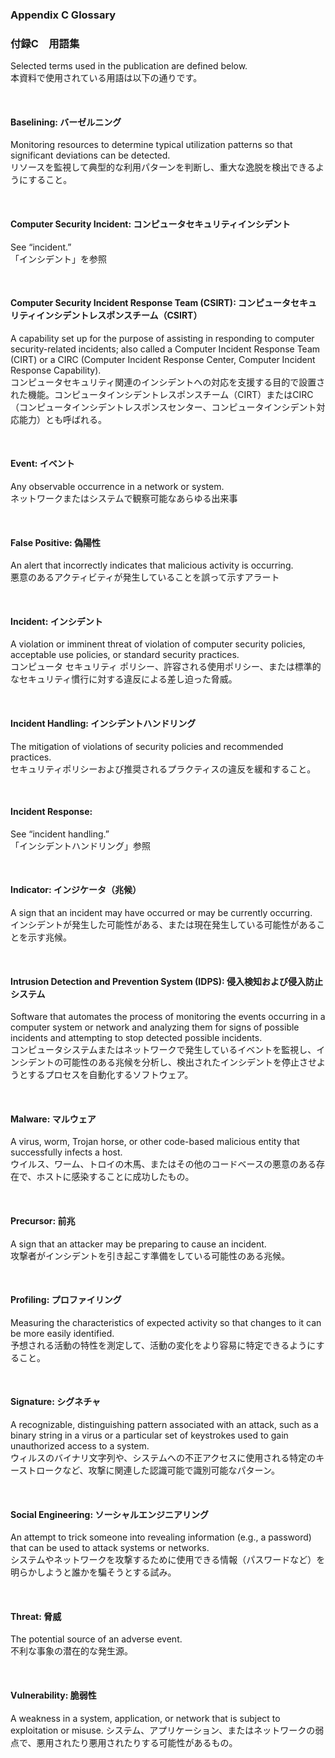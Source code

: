 
### Appendix C Glossary
### 付録C　用語集

Selected terms used in the publication are defined below.  
本資料で使用されている用語は以下の通りです。

<br/>

#### Baselining: バーゼルニング
Monitoring resources to determine typical utilization patterns so that significant deviations can be detected.  
リソースを監視して典型的な利用パターンを判断し、重大な逸脱を検出できるようにすること。

<br/>

#### Computer Security Incident: コンピュータセキュリティインシデント 
See “incident.”  
「インシデント」を参照

<br/>

#### Computer Security Incident Response Team (CSIRT): コンピュータセキュリティインシデントレスポンスチーム（CSIRT） 
A capability set up for the purpose of assisting in responding to computer security-related incidents; also called a Computer Incident Response Team (CIRT) or a CIRC (Computer Incident Response Center, Computer Incident Response Capability).  
コンピュータセキュリティ関連のインシデントへの対応を支援する目的で設置された機能。コンピュータインシデントレスポンスチーム（CIRT）またはCIRC（コンピュータインシデントレスポンスセンター、コンピュータインシデント対応能力）とも呼ばれる。 

<br/>

#### Event: イベント 
Any observable occurrence in a network or system.  
ネットワークまたはシステムで観察可能なあらゆる出来事

<br/>

#### False Positive: 偽陽性 
An alert that incorrectly indicates that malicious activity is occurring.  
悪意のあるアクティビティが発生していることを誤って示すアラート

<br/>

#### Incident: インシデント 
A violation or imminent threat of violation of computer security policies, acceptable use policies, or standard security practices.  
コンピュータ セキュリティ ポリシー、許容される使用ポリシー、または標準的なセキュリティ慣行に対する違反による差し迫った脅威。

<br/>

#### Incident Handling: インシデントハンドリング 
The mitigation of violations of security policies and recommended practices.  
セキュリティポリシーおよび推奨されるプラクティスの違反を緩和すること。

<br/>

#### Incident Response:  
See “incident handling.”  
「インシデントハンドリング」参照

<br/>

#### Indicator: インジケータ（兆候） 
A sign that an incident may have occurred or may be currently occurring.  
インシデントが発生した可能性がある、または現在発生している可能性があることを示す兆候。

<br/>

#### Intrusion Detection and Prevention System (IDPS): 侵入検知および侵入防止システム  
Software that automates the process of monitoring the events occurring in a computer system or network and analyzing them for signs of possible incidents and attempting to stop detected possible incidents.  
コンピュータシステムまたはネットワークで発生しているイベントを監視し、インシデントの可能性のある兆候を分析し、検出されたインシデントを停止させようとするプロセスを自動化するソフトウェア。

<br/>

#### Malware: マルウェア 
A virus, worm, Trojan horse, or other code-based malicious entity that successfully infects a host.  
ウイルス、ワーム、トロイの木馬、またはその他のコードベースの悪意のある存在で、ホストに感染することに成功したもの。

<br/>

#### Precursor: 前兆 
A sign that an attacker may be preparing to cause an incident.  
攻撃者がインシデントを引き起こす準備をしている可能性のある兆候。

<br/>

#### Profiling: プロファイリング 
Measuring the characteristics of expected activity so that changes to it can be more easily identified.  
予想される活動の特性を測定して、活動の変化をより容易に特定できるようにすること。

<br/>

#### Signature: シグネチャ 
A recognizable, distinguishing pattern associated with an attack, such as a binary string in a virus or a particular set of keystrokes used to gain unauthorized access to a system.  
ウィルスのバイナリ文字列や、システムへの不正アクセスに使用される特定のキーストロークなど、攻撃に関連した認識可能で識別可能なパターン。

<br/>

#### Social Engineering: ソーシャルエンジニアリング 
An attempt to trick someone into revealing information (e.g., a password) that can be used to attack systems or networks.  
システムやネットワークを攻撃するために使用できる情報（パスワードなど）を明らかしようと誰かを騙そうとする試み。

<br/>

#### Threat: 脅威 
The potential source of an adverse event.  
不利な事象の潜在的な発生源。

<br/>

#### Vulnerability: 脆弱性 
A weakness in a system, application, or network that is subject to exploitation or misuse. 
システム、アプリケーション、またはネットワークの弱点で、悪用されたり悪用されたりする可能性があるもの。